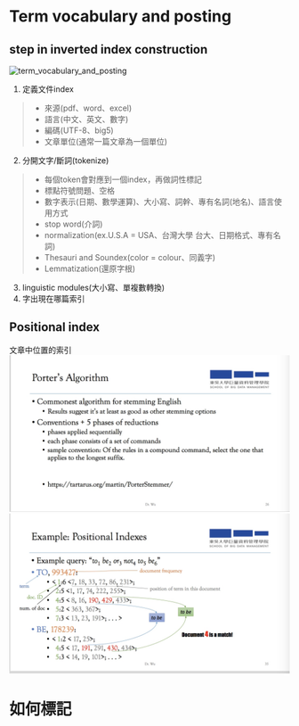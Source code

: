 # Term vocabulary and posting 
## step in inverted index construction   
![term_vocabulary_and_posting](https://github.com/yenchungLin/study/blob/master/資訊檢索/picture/term_vocabulary_and_posting.jpg)
1. 定義文件index   
>* 來源(pdf、word、excel)   
>* 語言(中文、英文、數字)   
>* 編碼(UTF-8、big5)   
>* 文章單位(通常一篇文章為一個單位)   
2. 分開文字/斷詞(tokenize)  
>* 每個token會對應到一個index，再做詞性標記   
>* 標點符號問題、空格   
>* 數字表示(日期、數學運算)、大小寫、詞幹、專有名詞(地名)、語言使用方式
>* stop word(介詞)   
>* normalization(ex.U.S.A = USA、台灣大學 台大、日期格式、專有名詞)   
>* Thesauri and Soundex(color = colour、同義字)   
>* Lemmatization(還原字根)    
3. linguistic modules(大小寫、單複數轉換)   
4. 字出現在哪篇索引   
## Positional index   
文章中位置的索引
![term_vocabulary_and_posting_porter's](https://github.com/yenchungLin/study/blob/master/資訊檢索/picture/term_vocabulary_and_posting_porter's.jpg)   
![term_vocabulary_and_posting_ex](https://github.com/yenchungLin/study/blob/master/資訊檢索/picture/term_vocabulary_and_posting_ex.jpg)     
# 如何標記    
